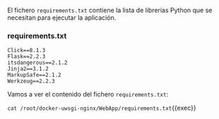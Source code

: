 El fichero `requirements.txt` contiene la lista de librerías Python que se necesitan para ejecutar la 
aplicación.

### requirements.txt
```
Click==8.1.3
Flask==2.2.3
itsdangerous==2.1.2
Jinja2==3.1.2
MarkupSafe==2.1.2
Werkzeug==2.2.3
```

Vamos a ver el contenido del fichero `requirements.txt`:

`cat /root/docker-uwsgi-nginx/WebApp/requirements.txt`{{exec}}